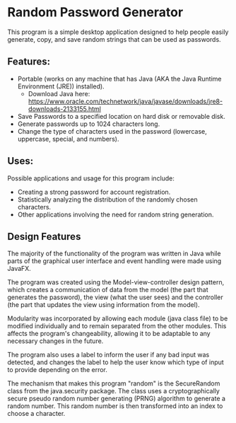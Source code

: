 # Random Password Generator
This program is a simple desktop application designed to help people easily generate, copy, and save random strings that can be used as passwords.

## Features:
- Portable (works on any machine that has Java (AKA the Java Runtime Environment (JRE)) installed).
  - Download Java here:  https://www.oracle.com/technetwork/java/javase/downloads/jre8-downloads-2133155.html
- Save Passwords to a specified location on hard disk or removable disk.
- Generate passwords up to 1024 characters long.
- Change the type of characters used in the password (lowercase, uppercase, special, and numbers).

## Uses:      
Possible applications and usage for this program include:
- Creating a strong password for account registration. 
- Statistically analyzing the distribution of the randomly chosen characters.
- Other applications involving the need for random string generation.

## Design Features
The majority of the functionality of the program was written in Java while parts of the graphical user interface and event handling were made using JavaFX. 

The program was created using the Model-view-controller design pattern, which creates a communication of data from the model (the part that generates the password), the view (what the user sees) and the controller (the part that updates the view using information from the model). 

Modularity was incorporated by allowing each module (java class file) to be modified individually and to remain separated from the other modules. This affects the program's changeability, allowing it to be adaptable to any necessary changes in the future. 

The program also uses a label to inform the user if any bad input was detected, and changes the label to help the user know which type of input to provide depending on the error.

The mechanism that makes this program "random" is the SecureRandom class from the java.security package. The class uses a cryptographically secure pseudo random number generating (PRNG) algorithm to generate a random number. This random number is then transformed into an index to choose a character.
